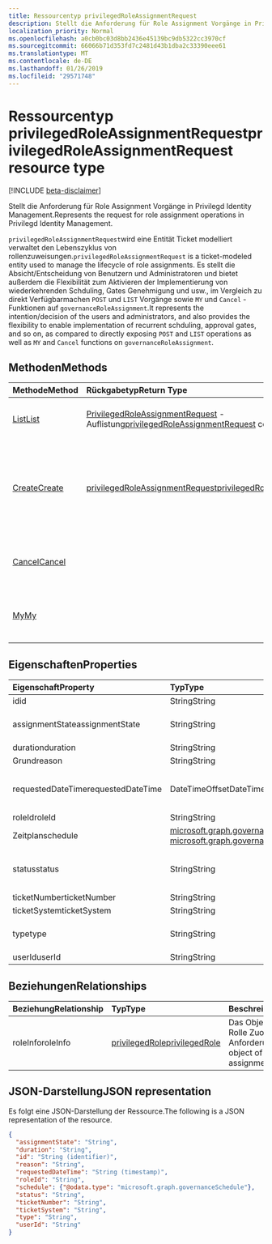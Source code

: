 ```yaml
---
title: Ressourcentyp privilegedRoleAssignmentRequest
description: Stellt die Anforderung für Role Assignment Vorgänge in Privilegd Identity Management.
localization_priority: Normal
ms.openlocfilehash: a0cb0bc03d8bb2436e45139bc9db5322cc3970cf
ms.sourcegitcommit: 66066b71d353fd7c2481d43b1dba2c33390eee61
ms.translationtype: MT
ms.contentlocale: de-DE
ms.lasthandoff: 01/26/2019
ms.locfileid: "29571748"
---
```

# <a name="privilegedroleassignmentrequest-resource-type"></a><span data-ttu-id="68c34-103">Ressourcentyp privilegedRoleAssignmentRequest</span><span class="sxs-lookup"><span data-stu-id="68c34-103">privilegedRoleAssignmentRequest resource type</span></span>

[!INCLUDE [beta-disclaimer](../../includes/beta-disclaimer.md)]

<span data-ttu-id="68c34-104">Stellt die Anforderung für Role Assignment Vorgänge in Privilegd Identity Management.</span><span class="sxs-lookup"><span data-stu-id="68c34-104">Represents the request for role assignment operations in Privilegd Identity Management.</span></span>

<span data-ttu-id="68c34-105">`privilegedRoleAssignmentRequest`wird eine Entität Ticket modelliert verwaltet den Lebenszyklus von rollenzuweisungen.</span><span class="sxs-lookup"><span data-stu-id="68c34-105">`privilegedRoleAssignmentRequest` is a ticket-modeled entity used to manage the lifecycle of role assignments.</span></span> <span data-ttu-id="68c34-106">Es stellt die Absicht/Entscheidung von Benutzern und Administratoren und bietet außerdem die Flexibilität zum Aktivieren der Implementierung von wiederkehrenden Schduling, Gates Genehmigung und usw., im Vergleich zu direkt Verfügbarmachen `POST` und `LIST` Vorgänge sowie `MY` und `Cancel` -Funktionen auf `governanceRoleAssignment`.</span><span class="sxs-lookup"><span data-stu-id="68c34-106">It represents the intention/decision of the users and administrators, and also provides the flexibility to enable implementation of recurrent schduling, approval gates, and so on, as compared to directly exposing `POST` and `LIST` operations as well as `MY` and `Cancel` functions on `governanceRoleAssignment`.</span></span>

## <a name="methods"></a><span data-ttu-id="68c34-107">Methoden</span><span class="sxs-lookup"><span data-stu-id="68c34-107">Methods</span></span>

| <span data-ttu-id="68c34-108">Methode</span><span class="sxs-lookup"><span data-stu-id="68c34-108">Method</span></span>       | <span data-ttu-id="68c34-109">Rückgabetyp</span><span class="sxs-lookup"><span data-stu-id="68c34-109">Return Type</span></span> | <span data-ttu-id="68c34-110">Beschreibung</span><span class="sxs-lookup"><span data-stu-id="68c34-110">Description</span></span> |
|:-------------|:------------|:------------|
|[<span data-ttu-id="68c34-111">List</span><span class="sxs-lookup"><span data-stu-id="68c34-111">List</span></span>](../api/privilegedroleassignmentrequest-list.md) | <span data-ttu-id="68c34-112">[PrivilegedRoleAssignmentRequest](../resources/privilegedroleassignmentrequest.md) -Auflistung</span><span class="sxs-lookup"><span data-stu-id="68c34-112">[privilegedRoleAssignmentRequest](../resources/privilegedroleassignmentrequest.md)  collection</span></span>|<span data-ttu-id="68c34-113">Role Assignment Anforderungen aufgelistet.</span><span class="sxs-lookup"><span data-stu-id="68c34-113">List role assignment requests.</span></span>|
|[<span data-ttu-id="68c34-114">Create</span><span class="sxs-lookup"><span data-stu-id="68c34-114">Create</span></span>](../api/privilegedroleassignmentrequest-post.md)|  [<span data-ttu-id="68c34-115">privilegedRoleAssignmentRequest</span><span class="sxs-lookup"><span data-stu-id="68c34-115">privilegedRoleAssignmentRequest</span></span>](../resources/privilegedroleassignmentrequest.md)|<span data-ttu-id="68c34-116">Erstellen Sie eine Anforderung an den Lebenszyklus von vorhandenen oder neuen rollenzuweisung zu verwalten.</span><span class="sxs-lookup"><span data-stu-id="68c34-116">Create a request to manage the lifecycle of existing or new role assignment.</span></span>|
|[<span data-ttu-id="68c34-117">Cancel</span><span class="sxs-lookup"><span data-stu-id="68c34-117">Cancel</span></span>](../api/privilegedroleassignmentrequest-cancel.md)|  |<span data-ttu-id="68c34-118">Ausstehende Role Assignment Anforderung abbrechen.</span><span class="sxs-lookup"><span data-stu-id="68c34-118">Cancel a pending role assignment request.</span></span>|
|[<span data-ttu-id="68c34-119">My</span><span class="sxs-lookup"><span data-stu-id="68c34-119">My</span></span>](../api/privilegedroleassignmentrequest-my.md)|  |<span data-ttu-id="68c34-120">GET-Anforderung für Rolle-Zuordnung für aktuellen Requestor.</span><span class="sxs-lookup"><span data-stu-id="68c34-120">Get role assignment request for current requestor.</span></span>|

## <a name="properties"></a><span data-ttu-id="68c34-121">Eigenschaften</span><span class="sxs-lookup"><span data-stu-id="68c34-121">Properties</span></span>

| <span data-ttu-id="68c34-122">Eigenschaft</span><span class="sxs-lookup"><span data-stu-id="68c34-122">Property</span></span>     | <span data-ttu-id="68c34-123">Typ</span><span class="sxs-lookup"><span data-stu-id="68c34-123">Type</span></span>        | <span data-ttu-id="68c34-124">Beschreibung</span><span class="sxs-lookup"><span data-stu-id="68c34-124">Description</span></span> |
|:-------------|:------------|:------------|
|<span data-ttu-id="68c34-125">id</span><span class="sxs-lookup"><span data-stu-id="68c34-125">id</span></span>|<span data-ttu-id="68c34-126">String</span><span class="sxs-lookup"><span data-stu-id="68c34-126">String</span></span>| <span data-ttu-id="68c34-127">Schreibgeschützt.</span><span class="sxs-lookup"><span data-stu-id="68c34-127">Read-only.</span></span> <span data-ttu-id="68c34-128">Die Id der Rolle Zuordnung Anforderung.</span><span class="sxs-lookup"><span data-stu-id="68c34-128">The id of the role assignment request.</span></span>|
|<span data-ttu-id="68c34-129">assignmentState</span><span class="sxs-lookup"><span data-stu-id="68c34-129">assignmentState</span></span>|<span data-ttu-id="68c34-130">String</span><span class="sxs-lookup"><span data-stu-id="68c34-130">String</span></span>| <span data-ttu-id="68c34-131">Der Status der Zuordnung.</span><span class="sxs-lookup"><span data-stu-id="68c34-131">The state of the assignment.</span></span> <span data-ttu-id="68c34-132">Der Wert kann sein `Eligible` für die Zuweisung von zu auswählbaren `Active` – Wenn sie direkt zugeordnet ist `Active` von Administratoren, oder an einer Zuordnung zu auswählbaren durch den Benutzer aktiviert.</span><span class="sxs-lookup"><span data-stu-id="68c34-132">The value can be `Eligible` for eligible assignment `Active` - if it is directly assigned `Active` by administrators, or activated on an eligible assignment by the users.</span></span>|
|<span data-ttu-id="68c34-133">duration</span><span class="sxs-lookup"><span data-stu-id="68c34-133">duration</span></span>|<span data-ttu-id="68c34-134">String</span><span class="sxs-lookup"><span data-stu-id="68c34-134">String</span></span>| <span data-ttu-id="68c34-135">Die Dauer einer rollenzuweisung.</span><span class="sxs-lookup"><span data-stu-id="68c34-135">The duration of a role assignment.</span></span>|
|<span data-ttu-id="68c34-136">Grund</span><span class="sxs-lookup"><span data-stu-id="68c34-136">reason</span></span>|<span data-ttu-id="68c34-137">String</span><span class="sxs-lookup"><span data-stu-id="68c34-137">String</span></span>| <span data-ttu-id="68c34-138">Der Grund für die rollenzuweisung.</span><span class="sxs-lookup"><span data-stu-id="68c34-138">The reason for the role assignment.</span></span>|
|<span data-ttu-id="68c34-139">requestedDateTime</span><span class="sxs-lookup"><span data-stu-id="68c34-139">requestedDateTime</span></span>|<span data-ttu-id="68c34-140">DateTimeOffset</span><span class="sxs-lookup"><span data-stu-id="68c34-140">DateTimeOffset</span></span>| <span data-ttu-id="68c34-141">Schreibgeschützt.</span><span class="sxs-lookup"><span data-stu-id="68c34-141">Read-only.</span></span> <span data-ttu-id="68c34-142">Die Zeit zu erstellen.</span><span class="sxs-lookup"><span data-stu-id="68c34-142">The request create time.</span></span> <span data-ttu-id="68c34-143">Der Timestamp-Typ stellt die Datums- und Uhrzeitinformationen mithilfe des ISO 8601-Formats dar und wird immer in UTC-Zeit angegeben.</span><span class="sxs-lookup"><span data-stu-id="68c34-143">The Timestamp type represents date and time information using ISO 8601 format and is always in UTC time.</span></span> <span data-ttu-id="68c34-144">Mitternacht UTC-Zeit am 1. Januar 2014 würde z. B. wie folgt aussehen: `'2014-01-01T00:00:00Z'`.</span><span class="sxs-lookup"><span data-stu-id="68c34-144">For example, midnight UTC on Jan 1, 2014 would look like this: `'2014-01-01T00:00:00Z'`.</span></span>|
|<span data-ttu-id="68c34-145">roleId</span><span class="sxs-lookup"><span data-stu-id="68c34-145">roleId</span></span>|<span data-ttu-id="68c34-146">String</span><span class="sxs-lookup"><span data-stu-id="68c34-146">String</span></span>| <span data-ttu-id="68c34-147">Die Id der Rolle.</span><span class="sxs-lookup"><span data-stu-id="68c34-147">The id of the role.</span></span>|
|<span data-ttu-id="68c34-148">Zeitplan</span><span class="sxs-lookup"><span data-stu-id="68c34-148">schedule</span></span>|[<span data-ttu-id="68c34-149">microsoft.graph.governanceSchedule</span><span class="sxs-lookup"><span data-stu-id="68c34-149"> microsoft.graph.governanceSchedule</span></span>](governanceschedule.md)| <span data-ttu-id="68c34-150">Das der Rolle Zuordnung Anforderung Zeitplan-Objekt.</span><span class="sxs-lookup"><span data-stu-id="68c34-150">The schedule object of the role assignment request.</span></span>|
|<span data-ttu-id="68c34-151">status</span><span class="sxs-lookup"><span data-stu-id="68c34-151">status</span></span>|<span data-ttu-id="68c34-152">String</span><span class="sxs-lookup"><span data-stu-id="68c34-152">String</span></span>| <span data-ttu-id="68c34-153">Lesen vorbehalten Status der Anforderung Zuordnung Rolle.</span><span class="sxs-lookup"><span data-stu-id="68c34-153">Read-only.The status of the role assignment request.</span></span> <span data-ttu-id="68c34-154">Der Wert kann sein `NotStarted`,`Completed`,`RequestedApproval`,`Scheduled`,`Approved`,`ApprovalDenied`,`ApprovalAborted`,`Cancelling`,`Cancelled`,`Revoked`,`RequestExpired`.</span><span class="sxs-lookup"><span data-stu-id="68c34-154">The value can be `NotStarted`,`Completed`,`RequestedApproval`,`Scheduled`,`Approved`,`ApprovalDenied`,`ApprovalAborted`,`Cancelling`,`Cancelled`,`Revoked`,`RequestExpired`.</span></span>|
|<span data-ttu-id="68c34-155">ticketNumber</span><span class="sxs-lookup"><span data-stu-id="68c34-155">ticketNumber</span></span>|<span data-ttu-id="68c34-156">String</span><span class="sxs-lookup"><span data-stu-id="68c34-156">String</span></span>| <span data-ttu-id="68c34-157">Die TicketNumber für die rollenzuweisung.</span><span class="sxs-lookup"><span data-stu-id="68c34-157">The ticketNumber for the role assignment.</span></span> |
|<span data-ttu-id="68c34-158">ticketSystem</span><span class="sxs-lookup"><span data-stu-id="68c34-158">ticketSystem</span></span>|<span data-ttu-id="68c34-159">String</span><span class="sxs-lookup"><span data-stu-id="68c34-159">String</span></span>| <span data-ttu-id="68c34-160">Die TicketSystem für die rollenzuweisung.</span><span class="sxs-lookup"><span data-stu-id="68c34-160">The ticketSystem for the role assignment.</span></span>|
|<span data-ttu-id="68c34-161">type</span><span class="sxs-lookup"><span data-stu-id="68c34-161">type</span></span>|<span data-ttu-id="68c34-162">String</span><span class="sxs-lookup"><span data-stu-id="68c34-162">String</span></span>| <span data-ttu-id="68c34-163">Darstellen der den Typ des Vorgangs für die rollenzuweisung.</span><span class="sxs-lookup"><span data-stu-id="68c34-163">Representing the the type of the operation on the role assignment.</span></span> <span data-ttu-id="68c34-164">Der Wert kann sein `AdminAdd`: Administratoren hinzufügen von Benutzern zu Rollen; `UserAdd`: Hinzufügen von Benutzern rollenzuweisungen.</span><span class="sxs-lookup"><span data-stu-id="68c34-164">The value can be `AdminAdd`: Adminstrators add users to roles;`UserAdd`: Users add role assignments.</span></span>|
|<span data-ttu-id="68c34-165">userId</span><span class="sxs-lookup"><span data-stu-id="68c34-165">userId</span></span>|<span data-ttu-id="68c34-166">String</span><span class="sxs-lookup"><span data-stu-id="68c34-166">String</span></span>| <span data-ttu-id="68c34-167">Die Id des Benutzers.</span><span class="sxs-lookup"><span data-stu-id="68c34-167">The id of the user.</span></span>|

## <a name="relationships"></a><span data-ttu-id="68c34-168">Beziehungen</span><span class="sxs-lookup"><span data-stu-id="68c34-168">Relationships</span></span>
| <span data-ttu-id="68c34-169">Beziehung</span><span class="sxs-lookup"><span data-stu-id="68c34-169">Relationship</span></span> | <span data-ttu-id="68c34-170">Typ</span><span class="sxs-lookup"><span data-stu-id="68c34-170">Type</span></span>        | <span data-ttu-id="68c34-171">Beschreibung</span><span class="sxs-lookup"><span data-stu-id="68c34-171">Description</span></span> |
|:-------------|:------------|:------------|
|<span data-ttu-id="68c34-172">roleInfo</span><span class="sxs-lookup"><span data-stu-id="68c34-172">roleInfo</span></span>|[<span data-ttu-id="68c34-173">privilegedRole</span><span class="sxs-lookup"><span data-stu-id="68c34-173">privilegedRole</span></span>](privilegedrole.md)| <span data-ttu-id="68c34-174">Das Objekt RoleInfo der Rolle Zuordnung Anforderung.</span><span class="sxs-lookup"><span data-stu-id="68c34-174">The roleInfo object of the role assignment request.</span></span>|

## <a name="json-representation"></a><span data-ttu-id="68c34-175">JSON-Darstellung</span><span class="sxs-lookup"><span data-stu-id="68c34-175">JSON representation</span></span>

<span data-ttu-id="68c34-176">Es folgt eine JSON-Darstellung der Ressource.</span><span class="sxs-lookup"><span data-stu-id="68c34-176">The following is a JSON representation of the resource.</span></span>

<!-- {
  "blockType": "resource",
  "optionalProperties": [

  ],
  "@odata.type": "microsoft.graph.privilegedRoleAssignmentRequest"
}-->

```json
{
  "assignmentState": "String",
  "duration": "String",
  "id": "String (identifier)",
  "reason": "String",
  "requestedDateTime": "String (timestamp)",
  "roleId": "String",
  "schedule": {"@odata.type": "microsoft.graph.governanceSchedule"},
  "status": "String",
  "ticketNumber": "String",
  "ticketSystem": "String",
  "type": "String",
  "userId": "String"
}

```

<!-- uuid: 8fcb5dbc-d5aa-4681-8e31-b001d5168d79
2015-10-25 14:57:30 UTC -->
<!--
{
  "type": "#page.annotation",
  "description": "privilegedRoleAssignmentRequest resource",
  "keywords": "",
  "section": "documentation",
  "tocPath": "",
  "suppressions": [
    "Error: /api-reference/beta/resources/privilegedroleassignmentrequest.md:\r\n      Exception processing links.\r\n    System.ArgumentException: Link Definition was null. Link text: !INCLUDE [beta-disclaimer](../../includes/beta-disclaimer.md)\r\n      at ApiDoctor.Validation.DocFile.get_LinkDestinations()\r\n      at ApiDoctor.Validation.DocSet.ValidateLinks(Boolean includeWarnings, String[] relativePathForFiles, IssueLogger issues, Boolean requireFilenameCaseMatch, Boolean printOrphanedFiles)"
  ]
}
-->
